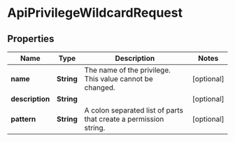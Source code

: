 
# ApiPrivilegeWildcardRequest

## Properties
Name | Type | Description | Notes
------------ | ------------- | ------------- | -------------
**name** | **String** | The name of the privilege.  This value cannot be changed. |  [optional]
**description** | **String** |  |  [optional]
**pattern** | **String** | A colon separated list of parts that create a permission string. |  [optional]



